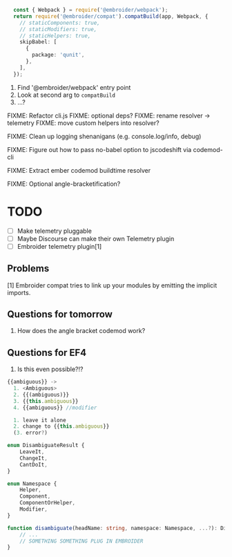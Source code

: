 ```ts
  const { Webpack } = require('@embroider/webpack');
  return require('@embroider/compat').compatBuild(app, Webpack, {
    // staticComponents: true,
    // staticModifiers: true,
    // staticHelpers: true,
    skipBabel: [
      {
        package: 'qunit',
      },
    ],
  });
```

1. Find '@embroider/webpack' entry point
2. Look at second arg to `compatBuild`
3. ...?

FIXME: Refactor cli.js
FIXME: optional deps?
FIXME: rename resolver -> telemetry
FIXME: move custom helpers into resolver?

FIXME: Clean up logging shenanigans (e.g. console.log/info, debug)

FIXME: Figure out how to pass no-babel option to jscodeshift via codemod-cli

FIXME: Extract ember codemod buildtime resolver

FIXME: Optional angle-bracketification?


# TODO

- [ ] Make telemetry pluggable
- [ ] Maybe Discourse can make their own Telemetry plugin
- [ ] Embroider telemetry plugin[1]

## Problems

[1] Embroider compat tries to link up your modules by emitting the implicit imports.

## Questions for tomorrow

1. How does the angle bracket codemod work?

## Questions for EF4

1. Is this even possible?!?

```ts
{{ambiguous}} ->
  1. <Ambiguous>
  2. {{(ambiguous)}}
  3. {{this.ambiguous}}
  4. {{ambiguous}} //modifier

  1. leave it alone
  2. change to {{this.ambiguous}}
  (3. error?)

enum DisambiguateResult {
    LeaveIt,
    ChangeIt,
    CantDoIt,
}

enum Namespace {
    Helper,
    Component,
    ComponentOrHelper,
    Modifier,
}

function disambiguate(headName: string, namespace: Namespace, ...?): DisambiguateResult {
    // ...
    // SOMETHING SOMETHING PLUG IN EMBROIDER
}



```